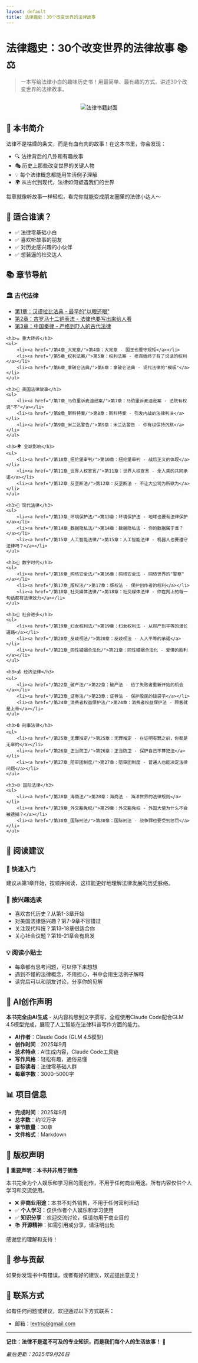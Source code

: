 ```yaml
---
layout: default
title: 法律趣史：30个改变世界的法律故事
---
```


# 法律趣史：30个改变世界的法律故事 📚⚖️

> 一本写给法律小白的趣味历史书！用最简单、最有趣的方式，讲述30个改变世界的法律故事。

<div style="text-align: center; margin: 30px 0;">
    <img src="https://img.shields.io/badge/法律趣史-30个改变世界的法律故事-blue?style=for-the-badge&logo=book&logoColor=white" alt="法律书籍封面">
</div>

## 📖 本书简介

法律不是枯燥的条文，而是有血有肉的故事！在这本书里，你会发现：

- 🔍 法律背后的八卦和有趣故事
- 🎭 历史上那些改变世界的关键人物
- 💡 每个法律概念都能用生活例子理解
- 🌍 从古代到现代，法律如何塑造我们的世界

每章就像听故事一样轻松，看完你就能变成朋友圈里的法律小达人～

## 🎯 适合谁读？

- ✅ 法律零基础小白
- ✅ 喜欢听故事的朋友
- ✅ 对历史感兴趣的小伙伴
- ✅ 想装逼的社交达人

## 📚 章节导航

<div class="toc">
    <h3>🏛️ 古代法律</h3>
    <ul>
        <li><a href="/第1章_汉谟拉比法典/">第1章：汉谟拉比法典 - 最早的"以眼还眼"</a></li>
        <li><a href="/第2章_古罗马十二铜表法/">第2章：古罗马十二铜表法 - 法律也要写出来给人看</a></li>
        <li><a href="/第3章_中国秦律/">第3章：中国秦律 - 严格到吓人的古代法律</a></li>
    </ul>

    <h3>⚖️ 重大转折</h3>
    <ul>
        <li><a href="/第4章_大宪章/">第4章：大宪章 - 国王也要守规矩</a></li>
        <li><a href="/第5章_权利法案/">第5章：权利法案 - 老百姓终于有了说话的权利</a></li>
        <li><a href="/第6章_拿破仑法典/">第6章：拿破仑法典 - 现代法律的"模板"</a></li>
    </ul>

    <h3>🗽 美国法律故事</h3>
    <ul>
        <li><a href="/第7章_马伯里诉麦迪逊案/">第7章：马伯里诉麦迪逊案 - 法院有权说"不"</a></li>
        <li><a href="/第8章_斯科特案/">第8章：斯科特案 - 引发内战的法律判决</a></li>
        <li><a href="/第9章_米兰达警告/">第9章：米兰达警告 - 你有权保持沉默</a></li>
    </ul>

    <h3>🌍 全球影响</h3>
    <ul>
        <li><a href="/第10章_纽伦堡审判/">第10章：纽伦堡审判 - 战后正义的体现</a></li>
        <li><a href="/第11章_世界人权宣言/">第11章：世界人权宣言 - 全人类的共同承诺</a></li>
        <li><a href="/第12章_反垄断法/">第12章：反垄断法 - 不让大公司为所欲为</a></li>
    </ul>

    <h3>🔬 现代法律</h3>
    <ul>
        <li><a href="/第13章_环境保护法/">第13章：环境保护法 - 地球也要有法律保护</a></li>
        <li><a href="/第14章_数据隐私法/">第14章：数据隐私法 - 你的数据属于谁？</a></li>
        <li><a href="/第15章_人工智能法律/">第15章：人工智能法律 - 机器人也要遵守法律吗？</a></li>
    </ul>

    <h3>📱 数字时代</h3>
    <ul>
        <li><a href="/第16章_网络安全法/">第16章：网络安全法 - 网络世界的"警察"</a></li>
        <li><a href="/第17章_版权法/">第17章：版权法 - 保护创作者的权利</a></li>
        <li><a href="/第18章_社交媒体法律/">第18章：社交媒体法律 - 你在网上的每一句话都有法律效力</a></li>
    </ul>

    <h3>🏥 社会进步</h3>
    <ul>
        <li><a href="/第19章_妇女权利法/">第19章：妇女权利法 - 从财产到平等的漫长道路</a></li>
        <li><a href="/第20章_反歧视法/">第20章：反歧视法 - 人人平等的承诺</a></li>
        <li><a href="/第21章_同性婚姻合法化/">第21章：同性婚姻合法化 - 爱情的胜利</a></li>
    </ul>

    <h3>💰 经济法律</h3>
    <ul>
        <li><a href="/第22章_破产法/">第22章：破产法 - 给了失败者重新开始的机会</a></li>
        <li><a href="/第23章_证券法/">第23章：证券法 - 保护股民的钱袋子</a></li>
        <li><a href="/第24章_消费者权益保护法/">第24章：消费者权益保护法 - 顾客就是上帝</a></li>
    </ul>

    <h3>🔒 刑事法律</h3>
    <ul>
        <li><a href="/第25章_无罪推定/">第25章：无罪推定 - 在证明有罪之前，你都是无辜的</a></li>
        <li><a href="/第26章_正当防卫/">第26章：正当防卫 - 保护自己不算犯法</a></li>
        <li><a href="/第27章_陪审团制度/">第27章：陪审团制度 - 普通人也能决定法律问题</a></li>
    </ul>

    <h3>🌐 国际法律</h3>
    <ul>
        <li><a href="/第28章_海商法/">第28章：海商法 - 海洋世界的法律规则</a></li>
        <li><a href="/第29章_外交豁免权/">第29章：外交豁免权 - 外国大使为什么不会被逮捕？</a></li>
        <li><a href="/第30章_国际刑法/">第30章：国际刑法 - 战争罪也要受到惩罚</a></li>
    </ul>
</div>

## 🎨 阅读建议

### 🚀 快速入门
建议从第1章开始，按顺序阅读，这样能更好地理解法律发展的历史脉络。

### 🎯 按兴趣选读
- 喜欢古代历史？从第1-3章开始
- 对美国法律感兴趣？第7-9章不容错过
- 关注现代科技？第13-18章很适合你
- 关心社会议题？第19-21章会有启发

### 💡 阅读小贴士
- 每章都有思考问题，可以停下来想想
- 遇到不懂的法律概念，不用担心，书中会用生活例子解释
- 读完后可以和朋友讨论，分享你的见解

## 🤖 AI创作声明

**本书完全由AI生成** - 从内容构思到文字撰写，全程使用Claude Code配合GLM 4.5模型完成，展现了人工智能在法律科普写作方面的能力。

- **AI作者**：Claude Code (GLM 4.5模型)
- **创作时间**：2025年9月
- **技术特点**：AI生成内容，Claude Code工具链
- **写作风格**：轻松有趣，通俗易懂
- **目标读者**：法律零基础人群
- **每章字数**：3000-5000字

## 📊 项目信息

- **完成时间**：2025年9月
- **总字数**：约12万字
- **章节数量**：30章
- **文件格式**：Markdown

## 📝 版权声明

**🎯 重要声明：本书并非用于销售**

本书完全为个人娱乐和学习目的而创作，不用于任何商业用途。所有内容仅供个人学习和交流使用。

- ❌ **非商业用途**：本书不对外销售，不用于任何营利活动
- ✅ **个人学习**：仅供作者个人娱乐和学习使用
- ✅ **知识分享**：欢迎交流讨论，但请勿用于商业目的
- 📚 **开源精神**：如需引用或分享，请注明出处

感谢您的理解和支持！

## 🤝 参与贡献

如果你发现书中有错误，或者有好的建议，欢迎提出意见！

## 📧 联系方式

如有任何问题或建议，欢迎通过以下方式联系：
- 邮箱：[lextric@gmail.com](mailto:lextric@gmail.com)

---

**记住：法律不是遥不可及的专业知识，而是我们每个人的生活故事！** 🎉

*最后更新：2025年9月26日*